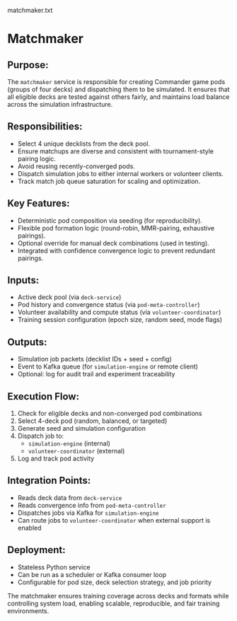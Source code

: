 matchmaker.txt

Matchmaker
==========

Purpose:
--------
The `matchmaker` service is responsible for creating Commander game pods (groups of four decks) and dispatching them to be simulated. It ensures that all eligible decks are tested against others fairly, and maintains load balance across the simulation infrastructure.

Responsibilities:
-----------------
- Select 4 unique decklists from the deck pool.
- Ensure matchups are diverse and consistent with tournament-style pairing logic.
- Avoid reusing recently-converged pods.
- Dispatch simulation jobs to either internal workers or volunteer clients.
- Track match job queue saturation for scaling and optimization.

Key Features:
-------------
- Deterministic pod composition via seeding (for reproducibility).
- Flexible pod formation logic (round-robin, MMR-pairing, exhaustive pairings).
- Optional override for manual deck combinations (used in testing).
- Integrated with confidence convergence logic to prevent redundant pairings.

Inputs:
-------
- Active deck pool (via `deck-service`)
- Pod history and convergence status (via `pod-meta-controller`)
- Volunteer availability and compute status (via `volunteer-coordinator`)
- Training session configuration (epoch size, random seed, mode flags)

Outputs:
--------
- Simulation job packets (decklist IDs + seed + config)
- Event to Kafka queue (for `simulation-engine` or remote client)
- Optional: log for audit trail and experiment traceability

Execution Flow:
---------------
1. Check for eligible decks and non-converged pod combinations
2. Select 4-deck pod (random, balanced, or targeted)
3. Generate seed and simulation configuration
4. Dispatch job to:
   - `simulation-engine` (internal)
   - `volunteer-coordinator` (external)
5. Log and track pod activity

Integration Points:
-------------------
- Reads deck data from `deck-service`
- Reads convergence info from `pod-meta-controller`
- Dispatches jobs via Kafka for `simulation-engine`
- Can route jobs to `volunteer-coordinator` when external support is enabled

Deployment:
-----------
- Stateless Python service
- Can be run as a scheduler or Kafka consumer loop
- Configurable for pod size, deck selection strategy, and job priority

The matchmaker ensures training coverage across decks and formats while controlling system load, enabling scalable, reproducible, and fair training environments.
